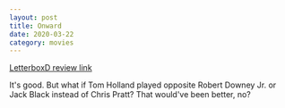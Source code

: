 ```yaml
---
layout: post
title: Onward
date: 2020-03-22
category: movies
---
```

 
[LetterboxD review link](https://letterboxd.com/samarthbhaskar/film/onward-2020/)

It's good. But what if Tom Holland played opposite Robert Downey Jr. or Jack Black instead of Chris Pratt? That would've been better, no?